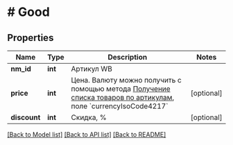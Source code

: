 # # Good

## Properties

Name | Type | Description | Notes
------------ | ------------- | ------------- | -------------
**nm_id** | **int** | Артикул WB |
**price** | **int** | Цена. Валюту можно получить с помощью метода [Получение списка товаров по артикулам](./work-with-products#tag/Ceny-i-skidki/paths/~1api~1v2~1list~1goods~1filter/get), поле &#x60;currencyIsoCode4217&#x60; | [optional]
**discount** | **int** | Скидка, % | [optional]

[[Back to Model list]](../../README.md#models) [[Back to API list]](../../README.md#endpoints) [[Back to README]](../../README.md)
